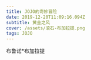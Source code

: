 ```yaml
---
title: JOJO的奇妙冒险
date: 2019-12-20T11:09:16.094Z
subtitle: 黄金之风
cover: /assets/滚石-布加拉提.png
tags: JOJO
---
```

布鲁诺*布加拉提
